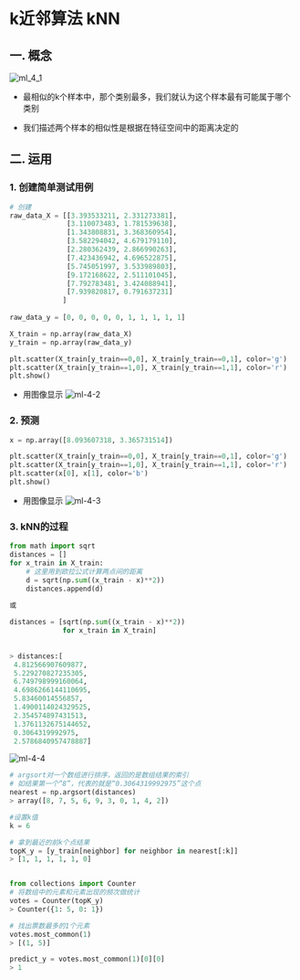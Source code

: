 # k近邻算法 kNN

## 一. 概念

![ml_4_1](https://s2.ax1x.com/2020/01/06/lyKUne.md.png)

* 最相似的k个样本中，那个类别最多，我们就认为这个样本最有可能属于哪个类别

* 我们描述两个样本的相似性是根据在特征空间中的距离决定的

## 二. 运用
### 1. 创建简单测试用例
```python
# 创建
raw_data_X = [[3.393533211, 2.331273381],
              [3.110073483, 1.781539638],
              [1.343808831, 3.368360954],
              [3.582294042, 4.679179110],
              [2.280362439, 2.866990263],
              [7.423436942, 4.696522875],
              [5.745051997, 3.533989803],
              [9.172168622, 2.511101045],
              [7.792783481, 3.424088941],
              [7.939820817, 0.791637231]
             ]
             
raw_data_y = [0, 0, 0, 0, 0, 1, 1, 1, 1, 1]

X_train = np.array(raw_data_X)
y_train = np.array(raw_data_y)

plt.scatter(X_train[y_train==0,0], X_train[y_train==0,1], color='g')
plt.scatter(X_train[y_train==1,0], X_train[y_train==1,1], color='r')
plt.show()
```
* 用图像显示
![ml-4-2](https://s2.ax1x.com/2020/01/06/lyKDht.png)

### 2. 预测
```python
x = np.array([8.093607318, 3.365731514])

plt.scatter(X_train[y_train==0,0], X_train[y_train==0,1], color='g')
plt.scatter(X_train[y_train==1,0], X_train[y_train==1,1], color='r')
plt.scatter(x[0], x[1], color='b')
plt.show()
```
* 用图像显示
![ml-4-3](https://s2.ax1x.com/2020/01/06/lyK4Nn.png)

### 3. kNN的过程
```python
from math import sqrt
distances = []
for x_train in X_train:
    # 这里用到欧拉公式计算两点间的距离
    d = sqrt(np.sum((x_train - x)**2))
    distances.append(d)
    
或

distances = [sqrt(np.sum((x_train - x)**2))
             for x_train in X_train]
    
    
> distances:[
 4.812566907609877,
 5.229270827235305,
 6.749798999160064,
 4.6986266144110695,
 5.83460014556857,
 1.4900114024329525,
 2.354574897431513,
 1.3761132675144652,
 0.3064319992975,
 2.5786840957478887]
```
![ml-4-4](https://s2.ax1x.com/2020/01/06/lyKOHJ.md.png)

```python
# argsort对一个数组进行排序，返回的是数组结果的索引
# 如结果第一个“8”，代表的就是“0.3064319992975”这个点
nearest = np.argsort(distances)
> array([8, 7, 5, 6, 9, 3, 0, 1, 4, 2])

#设置k值
k = 6

# 拿到最近的前k个点结果
topK_y = [y_train[neighbor] for neighbor in nearest[:k]]
> [1, 1, 1, 1, 1, 0]


from collections import Counter
# 将数组中的元素和元素出现的频次做统计
votes = Counter(topK_y)
> Counter({1: 5, 0: 1})

# 找出票数最多的1个元素
votes.most_common(1)
> [(1, 5)]

predict_y = votes.most_common(1)[0][0]
> 1
```
